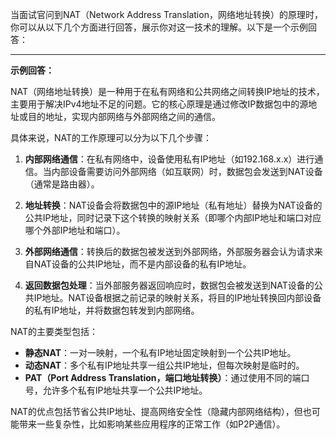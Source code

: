 当面试官问到NAT（Network Address Translation，网络地址转换）的原理时，你可以从以下几个方面进行回答，展示你对这一技术的理解。以下是一个示例回答：

---

**示例回答：**

NAT（网络地址转换）是一种用于在私有网络和公共网络之间转换IP地址的技术，主要用于解决IPv4地址不足的问题。它的核心原理是通过修改IP数据包中的源地址或目的地址，实现内部网络与外部网络之间的通信。

具体来说，NAT的工作原理可以分为以下几个步骤：

1. **内部网络通信**：在私有网络中，设备使用私有IP地址（如192.168.x.x）进行通信。当内部设备需要访问外部网络（如互联网）时，数据包会发送到NAT设备（通常是路由器）。

2. **地址转换**：NAT设备会将数据包中的源IP地址（私有地址）替换为NAT设备的公共IP地址，同时记录下这个转换的映射关系（即哪个内部IP地址和端口对应哪个外部IP地址和端口）。

3. **外部网络通信**：转换后的数据包被发送到外部网络，外部服务器会认为请求来自NAT设备的公共IP地址，而不是内部设备的私有IP地址。

4. **返回数据包处理**：当外部服务器返回响应时，数据包会被发送到NAT设备的公共IP地址。NAT设备根据之前记录的映射关系，将目的IP地址转换回内部设备的私有IP地址，并将数据包转发到内部网络。

NAT的主要类型包括：
- **静态NAT**：一对一映射，一个私有IP地址固定映射到一个公共IP地址。
- **动态NAT**：多个私有IP地址共享一组公共IP地址，但每次映射是临时的。
- **PAT（Port Address Translation，端口地址转换）**：通过使用不同的端口号，允许多个私有IP地址共享一个公共IP地址。

NAT的优点包括节省公共IP地址、提高网络安全性（隐藏内部网络结构），但也可能带来一些复杂性，比如影响某些应用程序的正常工作（如P2P通信）。